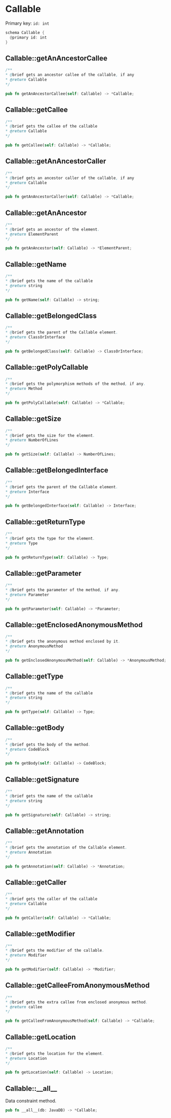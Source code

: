 # Callable

Primary key: `id: int`

```rust
schema Callable {
  @primary id: int
}
```
## Callable::getAnAncestorCallee

```java
/**
* @brief gets an ancestor callee of the callable, if any
* @return Callable 
*/
```
```rust
pub fn getAnAncestorCallee(self: Callable) -> *Callable;
```
## Callable::getCallee

```java
/**
* @brief gets the callee of the callable
* @return Callable 
*/
```
```rust
pub fn getCallee(self: Callable) -> *Callable;
```
## Callable::getAnAncestorCaller

```java
/**
* @brief gets an ancestor caller of the callable, if any
* @return Callable 
*/
```
```rust
pub fn getAnAncestorCaller(self: Callable) -> *Callable;
```
## Callable::getAnAncestor

```java
/**
* @brief gets an ancestor of the element.
* @return ElementParent 
*/
```
```rust
pub fn getAnAncestor(self: Callable) -> *ElementParent;
```
## Callable::getName

```java
/**
* @brief gets the name of the callable
* @return string 
*/
```
```rust
pub fn getName(self: Callable) -> string;
```
## Callable::getBelongedClass

```java
/**
* @brief gets the parent of the Callable element.
* @return ClassOrInterface 
*/
```
```rust
pub fn getBelongedClass(self: Callable) -> ClassOrInterface;
```
## Callable::getPolyCallable

```java
/**
* @brief gets the polymorphism methods of the method, if any.
* @return Method 
*/
```
```rust
pub fn getPolyCallable(self: Callable) -> *Callable;
```
## Callable::getSize

```java
/**
* @brief gets the size for the element.
* @return NumberOfLines
*/
```
```rust
pub fn getSize(self: Callable) -> NumberOfLines;
```
## Callable::getBelongedInterface

```java
/**
* @brief gets the parent of the Callable element.
* @return Interface 
*/
```
```rust
pub fn getBelongedInterface(self: Callable) -> Interface;
```
## Callable::getReturnType

```java
/**
* @brief gets the type for the element.
* @return Type
*/
```
```rust
pub fn getReturnType(self: Callable) -> Type;
```
## Callable::getParameter

```java
/**
* @brief gets the parameter of the method, if any.
* @return Parameter 
*/
```
```rust
pub fn getParameter(self: Callable) -> *Parameter;
```
## Callable::getEnclosedAnonymousMethod

```java
/**
* @brief gets the anonymous method enclosed by it.
* @return AnonymousMethod 
*/
```
```rust
pub fn getEnclosedAnonymousMethod(self: Callable) -> *AnonymousMethod;
```
## Callable::getType

```java
/**
* @brief gets the name of the callable
* @return string 
*/
```
```rust
pub fn getType(self: Callable) -> Type;
```
## Callable::getBody

```java
/**
* @brief gets the body of the method.
* @return CodeBlock 
*/
```
```rust
pub fn getBody(self: Callable) -> CodeBlock;
```
## Callable::getSignature

```java
/**
* @brief gets the name of the callable
* @return string 
*/
```
```rust
pub fn getSignature(self: Callable) -> string;
```
## Callable::getAnnotation

```java
/**
* @brief gets the annotation of the Callable element.
* @return Annotation 
*/
```
```rust
pub fn getAnnotation(self: Callable) -> *Annotation;
```
## Callable::getCaller

```java
/**
* @brief gets the caller of the callable
* @return Callable 
*/
```
```rust
pub fn getCaller(self: Callable) -> *Callable;
```
## Callable::getModifier

```java
/**
* @brief gets the modifier of the callable.
* @return Modifier 
*/
```
```rust
pub fn getModifier(self: Callable) -> *Modifier;
```
## Callable::getCalleeFromAnonymousMethod

```java
/**
* @brief gets the extra callee from enclosed anonymous method.
* @return callee 
*/
```
```rust
pub fn getCalleeFromAnonymousMethod(self: Callable) -> *Callable;
```
## Callable::getLocation

```java
/**
* @brief gets the location for the element.
* @return Location
*/
```
```rust
pub fn getLocation(self: Callable) -> Location;
```
## Callable::\_\_all\_\_

Data constraint method.

```rust
pub fn __all__(db: JavaDB) -> *Callable;
```

